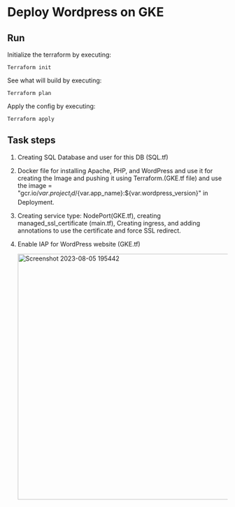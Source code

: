 # Deploy Wordpress on GKE 
## Run 

Initialize the terraform by executing:

    Terraform init

See what will build by executing:

    Terraform plan

Apply the config by executing:

    Terraform apply

## Task steps
 1. Creating SQL Database and user for this DB (SQL.tf)
 2. Docker file for installing Apache, PHP, and WordPress and use it for creating the Image and pushing it using Terraform.(GKE.tf file)
 and use the image = "gcr.io/${var.project_id}/${var.app_name}:${var.wordpress_version}" in Deployment.

 3. Creating service type: NodePort(GKE.tf), creating managed_ssl_certificate (main.tf), Creating ingress, and adding annotations to use the certificate and force SSL redirect.

 4. Enable IAP for WordPress website (GKE.tf)

    <img width="563" alt="Screenshot 2023-08-05 195442" src="https://github.com/odaymahamid2211/WordpressOnGKE/assets/126683590/b97dabcc-afa1-4e90-bded-17c7b27a9e26">

 


